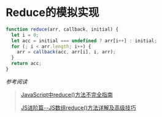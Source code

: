 # Reduce的模拟实现

```javascript
function reduce(arr, callback, initial) {
  let i = 0;
  let acc = initial === undefined ? arr[i++] : initial;
  for (; i < arr.length; i++) {
    arr = callback(acc, arr[i], i, arr);
  }
  return acc;
}
```



*参考阅读*

> [JavaScript中reduce()方法不完全指南](<https://aotu.io/notes/2016/04/14/js-reduce/index.html>)
>
>  [JS进阶篇--JS数组reduce()方法详解及高级技巧](https://segmentfault.com/a/1190000010731933)

